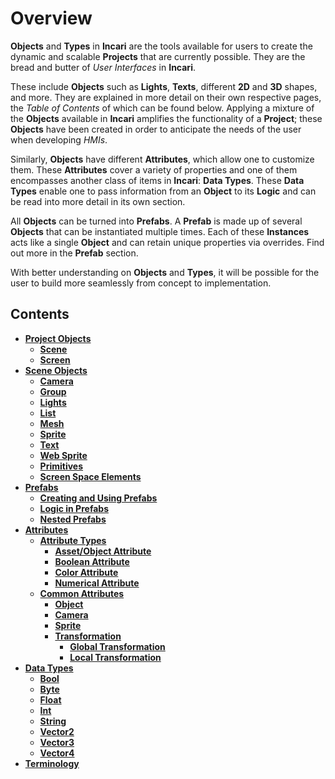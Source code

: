 # Overview

**Objects** and **Types** in **Incari** are the tools available for users to create the dynamic and scalable **Projects** that are currently possible. They are the bread and butter of *User Interfaces* in **Incari**. 

These include **Objects** such as **Lights**, **Texts**, different **2D** and **3D** shapes, and more. They are explained in more detail on their own respective pages, the *Table of Contents* of which can be found below. Applying a mixture of the **Objects** available in **Incari** amplifies the functionality of a **Project**; these **Objects** have been created in order to anticipate the needs of the user when developing *HMIs*.

Similarly, **Objects** have different **Attributes**, which allow one to customize them. These **Attributes** cover a variety of properties and one of them encompasses another class of items in **Incari**: **Data Types**. These **Data Types** enable one to pass information from an **Object** to its **Logic** and can be read into more detail in its own section. 

All **Objects** can be turned into **Prefabs**. A **Prefab** is made up of several **Objects** that can be instantiated multiple times. Each of these **Instances** acts like a single **Object** and can retain unique properties via overrides. Find out more in the **Prefab** section. 

With better understanding on **Objects** and **Types**, it will be possible for the user to build more seamlessly from concept to implementation. 

## Contents

* [**Project Objects**](project-objects/README.md)
  * [**Scene**](project-objects/scene.md)
  * [**Screen**](project-objects/screen.md)
* [**Scene Objects**](scene-objects/README.md)
  * [**Camera**](scene-objects/camera.md)
  * [**Group**](scene-objects/group.md)
  * [**Lights**](scene-objects/lights.md)
  * [**List**](scene-objects/list-widget.md)
  * [**Mesh**](scene-objects/mesh.md)
  * [**Sprite**](scene-objects/sprite.md)
  * [**Text**](scene-objects/text.md)
  * [**Web Sprite**](scene-objects/web-sprite.md)
  * [**Primitives**](scene-objects/primitives.md)
  * [**Screen Space Elements**](scene-objects/screen-space-elements.md)
* [**Prefabs**](prefabs/README.md)
  * [**Creating and Using Prefabs**](prefabs/creating-and-using-prefabs.md)
  * [**Logic in Prefabs**](prefabs/logic-prefabs.md)
  * [**Nested Prefabs**](prefabs/nested-prefabs.md)
* [**Attributes**](attributes/attribute-types/README.md)
  * [**Attribute Types**](attributes/attribute-types/README.md)
    * [**Asset/Object Attribute**](objects-and-types/attributes/attribute-types/asset-object-attribute.md)
    * [**Boolean Attribute**](attributes/attribute-types/boolean-attributes.md)
    * [**Color Attribute**](attributes/attribute-types/color-attribute.md)
    * [**Numerical Attribute**](attributes/attribute-types/numerical-attribute.md)
  * [**Common Attributes**](attributes/common-attributes/README.md)
    * [**Object**](attributes/common-attributes/object.md)
    * [**Camera**](attributes/common-attributes/camera.md)
    * [**Sprite**](attributes/common-attributes/sprite.md)
    * [**Transformation**](attributes/common-attributes/transformation/README.md)
      * [**Global Transformation**](attributes/common-attributes/transformation/global.md)
      * [**Local Transformation**](attributes/common-attributes/transformation/local.md)
* [**Data Types**](data-types/README.md)
  * [**Bool**](data-types/bool.md)
  * [**Byte**](data-types/byte.md)
  * [**Float**](data-types/float.md)
  * [**Int**](data-types/int.md)
  * [**String**](data-types/string.md)
  * [**Vector2**](data-types/vector2.md)
  * [**Vector3**](data-types/vector3.md)
  * [**Vector4**](data-types/vector4.md)
* [**Terminology**](terminology.md)
  



